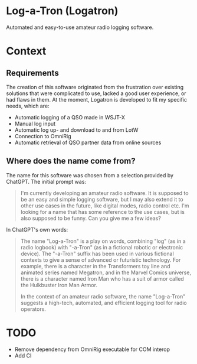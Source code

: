 # Log-a-Tron (Logatron)
Automated and easy-to-use amateur radio logging software.

# Context

## Requirements
The creation of this software originated from the frustration over existing solutions that were complicated to use, lacked a good user experience, or had flaws in them. At the moment, Logatron is developed to fit my specific needs, which are:
- Automatic logging of a QSO made in WSJT-X
- Manual log input
- Automatic log up- and download to and from LotW
- Connection to OmniRig
- Automatic retrieval of QSO partner data from online sources

## Where does the name come from?
The name for this software was chosen from a selection provided by ChatGPT. The initial prompt was:
> I'm currently developing an amateur radio software. It is supposed to be an easy and simple logging software, but I may also extend it to other use cases in the future, like digital modes, radio control etc. I'm looking for a name that has some reference to the use cases, but is also supposed to be funny. Can you give me a few ideas?

In ChatGPT's own words:
> The name "Log-a-Tron" is a play on words, combining "log" (as in a radio logbook) with "-a-Tron" (as in a fictional robotic or electronic device). The "-a-Tron" suffix has been used in various fictional contexts to give a sense of advanced or futuristic technology. For example, there is a character in the Transformers toy line and animated series named Megatron, and in the Marvel Comics universe, there is a character named Iron Man who has a suit of armor called the Hulkbuster Iron Man Armor.
>
> In the context of an amateur radio software, the name "Log-a-Tron" suggests a high-tech, automated, and efficient logging tool for radio operators.

# TODO
- Remove dependency from OmniRig executable for COM interop
- Add CI
